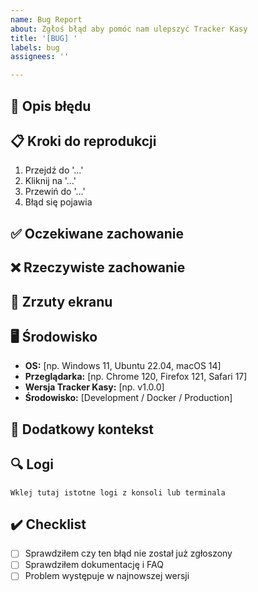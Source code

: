 ```yaml
---
name: Bug Report
about: Zgłoś błąd aby pomóc nam ulepszyć Tracker Kasy
title: '[BUG] '
labels: bug
assignees: ''

---
```


## 🐛 Opis błędu
<!-- Jasny i zwięzły opis problemu -->

## 📋 Kroki do reprodukcji
1. Przejdź do '...'
2. Kliknij na '...'
3. Przewiń do '...'
4. Błąd się pojawia

## ✅ Oczekiwane zachowanie
<!-- Co powinno się stać -->

## ❌ Rzeczywiste zachowanie
<!-- Co się rzeczywiście dzieje -->

## 📸 Zrzuty ekranu
<!-- Jeśli dotyczy, dodaj zrzuty ekranu -->

## 🖥️ Środowisko
- **OS:** [np. Windows 11, Ubuntu 22.04, macOS 14]
- **Przeglądarka:** [np. Chrome 120, Firefox 121, Safari 17]
- **Wersja Tracker Kasy:** [np. v1.0.0]
- **Środowisko:** [Development / Docker / Production]

## 📝 Dodatkowy kontekst
<!-- Dodatkowe informacje, logi, itp. -->

## 🔍 Logi
```
Wklej tutaj istotne logi z konsoli lub terminala
```

## ✔️ Checklist
- [ ] Sprawdziłem czy ten błąd nie został już zgłoszony
- [ ] Sprawdziłem dokumentację i FAQ
- [ ] Problem występuje w najnowszej wersji
